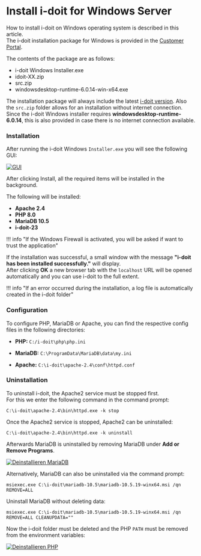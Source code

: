 # Install i-doit for Windows Server

How to install i-doit on Windows operating system is described in this article. <br>
The i-doit installation package for Windows is provided in the [Customer Portal](../../../administration/customerportal.md).

The contents of the package are as follows:

- i-doit Windows Installer.exe
- idoit-XX.zip
- src.zip
- windowsdesktop-runtime-6.0.14-win-x64.exe

The installation package will always include the latest [i-doit version](../../../version-history/index.md). Also the `src.zip` folder allows for an installation without internet connection. <br>
Since the i-doit Windows installer requires **windowsdesktop-runtime-6.0.14**, this is also provided in case there is no internet connection available.

### Installation

After running the i-doit Windows `Installer.exe` you will see the following GUI:

[![GUI](../../../assets/images/en/installation/manual-installation/microsoft-windows-server/i-doit-windows/1-idw.png)](../../../assets/images/en/installation/manual-installation/microsoft-windows-server/i-doit-windows/1-idw.png)

After clicking Install, all the required items will be installed in the background.

The following will be installed:

* **Apache 2.4**
* **PHP 8.0**
* **MariaDB 10.5**
* **i-doit-23**

!!! info "If the Windows Firewall is activated, you will be asked if want to trust the application"

If the installation was successful, a small window with the message **"i-doit has been installed successfully."** will display. <br>
After clicking **OK** a new browser tab with the `localhost` URL will be opened automatically and you can use i-doit to the full extent.

!!! info "If an error occurred during the installation, a log file is automatically created in the i-doit folder"

### Configuration

To configure PHP, MariaDB or Apache, you can find the respective config files in the following directories:

* **PHP:**
    `C:/i-doit\php\php.ini`

* **MariaDB:**
    `C:\ProgramData\MariaDB\data\my.ini`

* **Apache:**
    `C:\i-doit\apache-2.4\conf\httpd.conf`

### Uninstallation

To uninstall i-doit, the Apache2 service must be stopped first.<br>
For this we enter the following command in the command prompt:

    C:\i-doit\apache-2.4\bin\httpd.exe -k stop

Once the Apache2 service is stopped, Apache2 can be uninstalled:

    C:\i-doit\apache-2.4\bin\httpd.exe -k uninstall

Afterwards MariaDB is uninstalled by removing MariaDB under **Add or Remove Programs**.

[![Deinstallieren MariaDB](../../../assets/images/en/installation/manual-installation/microsoft-windows-server/i-doit-windows/2-idw.png)](../../../assets/images/en/installation/manual-installation/microsoft-windows-server/i-doit-windows/2-idw.png)

Alternatively, MariaDB can also be uninstalled via the command prompt:

    msiexec.exe C:\i-doit\mariadb-10.5\mariadb-10.5.19-winx64.msi /qn REMOVE=ALL

Uninstall MariaDB without deleting data:

    msiexec.exe C:\i-doit\mariadb-10.5\mariadb-10.5.19-winx64.msi /qn REMOVE=ALL CLEANUPDATA=""

Now the i-doit folder must be deleted and the PHP `PATH` must be removed from the environment variables:

[![Deinstallieren PHP](../../../assets/images/en/installation/manual-installation/microsoft-windows-server/i-doit-windows/3-idw.png)](../../../assets/images/en/installation/manual-installation/microsoft-windows-server/i-doit-windows/3-idw.png)

